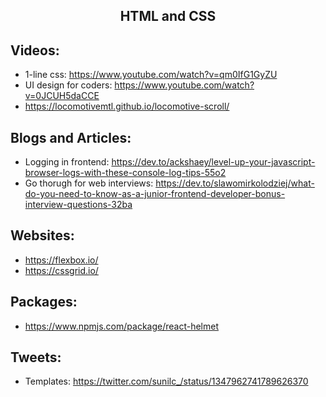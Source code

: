 <h2 align="center"> HTML and CSS </h2>

## Videos:
 * 1-line css: https://www.youtube.com/watch?v=qm0IfG1GyZU
 * UI design for coders: https://www.youtube.com/watch?v=0JCUH5daCCE
 * https://locomotivemtl.github.io/locomotive-scroll/

## Blogs and Articles:
 * Logging in frontend: https://dev.to/ackshaey/level-up-your-javascript-browser-logs-with-these-console-log-tips-55o2
 * Go thorugh for web interviews: https://dev.to/slawomirkolodziej/what-do-you-need-to-know-as-a-junior-frontend-developer-bonus-interview-questions-32ba

## Websites:
 * https://flexbox.io/
 * https://cssgrid.io/

## Packages:
 * https://www.npmjs.com/package/react-helmet

## Tweets:
 * Templates: https://twitter.com/sunilc_/status/1347962741789626370
